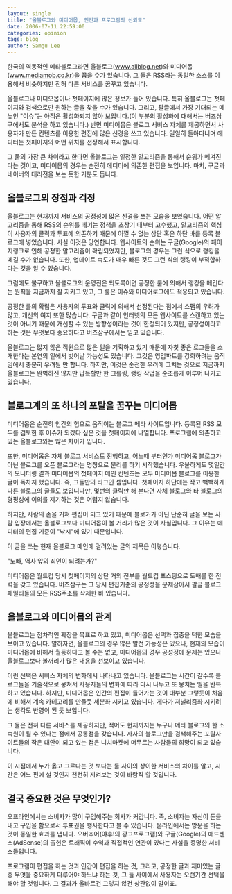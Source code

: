 ```yaml
---
layout: single
title: "올블로그와 미디어몹, 인간과 프로그램의 신뢰도"
date: 2006-07-11 22:59:00
categories: opinion
tags: blog
author: Samgu Lee
---
```


한국의 역동적인 메타블로그라면 올블로그(www.allblog.net)와 미디어몹(www.mediamob.co.kr)을 꼽을 수가 있습니다. 그 둘은 RSS라는 동일한 소스를 이용해서 비슷하지만 전혀 다른 서비스를 꿈꾸고 있습니다.

올블로그나 미디오몹이나 첫페이지에 많은 정보가 들어 있습니다. 특히 올블로그는 첫페이지와 검색으로만 원하는 글을 찾을 수가 있습니다. 그리고, 팔글에서 가장 기대되는 메뉴인 "이슈"는 아직은 활성화되지 않아 보입니다.(이 부분의 활성화에 대해서는 버즈삼구에서도 분석을 하고 있습니다.) 반면 미디어몹은 블로그 서비스 자체를 제공하면서 사용자가 만든 컨텐츠를 이용한 편집에 많은 신경을 쓰고 있습니다. 일일히 돌아다니며 에디터는 첫페이지의 어떤 위치를 선정해서 표시합니다.

그 둘의 가장 큰 차이라고 한다면 올블로그는 일정한 알고리즘을 통해서 순위가 메겨진다는 것이고, 미디어몹의 경우는 순전히 에디터에 의존한 편집을 보입니다. 마치, 구글과 네이버의 대리전을 보는 듯한 기분도 듭니다.

## 올블로그의 장점과 걱정

올블로그는 현재까지 서비스의 공정성에 많은 신경을 쓰는 모습을 보였습니다. 어떤 알고리즘을 통해 RSS의 순위를 메기는 정책을 초창기 때부터 고수했고, 알고리즘의 핵심이 사용자의 클릭과 투표에 의존하기 때문에 어쩔 수 없는 상단 혹은 하단 바를 등록 블로그에 넣었습니다. 사실 이것은 당연합니다. 웹사이트의 순위는 구글(Google)의 페이지랭크로 인해 공정한 알고리즘이 확립되었지만, 블로그의 경우는 그런 식으로 랭킹을 메길 수가 없습니다. 또한, 업데이트 속도가 매우 빠른 것도 그런 식의 랭킹이 부적합하다는 것을 알 수 있습니다.

그럼에도 불구하고 올블로그의 운영진은 되도록이면 공정한 룰에 의해서 랭킹을 메긴다는 원칙을 지금까지 잘 지키고 있고, 그 룰은 이슈와 미디어로그에도 적용되고 있습니다.

공정한 룰의 확립은 사용자의 투표와 클릭에 의해서 선정된다는 점에서 스팸의 우려가 많고, 개선의 여지 또한 많습니다. 구글과 같이 인터넷의 모든 웹사이트를 스캔하고 있는 것이 아니기 때문에 개선할 수 있는 방향성이라는 것이 한정되어 있지만, 공정성이라고 하는 것은 무엇보다 중요하다고 버즈삼구에서는 믿고 있습니다.

올블로그는 많지 않은 직원으로 많은 일을 기획하고 있기 때문에 자칫 좋은 로그들을 소개한다는 본연의 일에서 벗어날 가능성도 있습니다. 그것은 영업파트를 강화하려는 움직임에서 충분히 우려될 만 합니다. 하지만, 이것은 순전한 우려에 그치는 것으로 지금까지 올블로그는 완벽하진 않지만 납득할만 한 크롤링, 랭킹 작업을 순조롭게 이루어 나가고 있습니다.

## 블로그계의 또 하나의 포탈을 꿈꾸는 미디어몹

미디어몹은 순전히 인간의 힘으로 움직이는 블로그 메타 사이트입니다. 등록된 RSS 모두를 검토한 후 이슈가 되겠다 싶은 것을 첫페이지에 나열합니다. 프로그램에 의존하고 있는 올블로그와는 많은 차이가 입니다.

또한, 미디어몹은 자체 블로그 서비스도 진행하고, 어느때 부터인가 미디어몹 블로그가 아닌 블로그를 오픈 블로그라는 명칭으로 분리를 하기 시작했습니다. 우울하게도 몇일간의 모니터링 결과 미디어몹의 첫페이지 메인 컨텐츠는 모두 미디어몹 블로그를 이용한 글이 독차지 했습니다. 즉, 그들만의 리그인 셈입니다. 첫페이지 하단에는 작고 빽빽하게 다른 블로그의 글들도 보입니다만, 몇번의 클릭만 해 본다면 자체 블로그와 타 블로그의 형평성에 이의를 제기하는 것은 어렵지 않습니다.

하지만, 사람의 손을 거쳐 편집이 되고 있기 때문에 블로거가 아닌 단순히 글을 보는 사람 입장에서는 올블로그보다 미디어몹이 볼 거리가 많은 것이 사실입니다. 그 이유는 에디터의 편집 기준이 "낚시"에 있기 때문입니다.

이 글을 쓰는 현재 올블로그 메인에 걸려있는 글의 제목은 이렇습니다.

"노빠, 역사 앞의 죄인이 되려는가?"

미디어몹은 월드컵 당시 첫페이지의 상단 거의 전부를 월드컵 포스팅으로 도배를 한 전력을 갖고 있습니다. 버즈삼구는 그 당시 편집기준의 공정성을 문제삼아서 팔글 블로그 패밀리들의 모든 RSS주소를 삭제한 바 있습니다.

## 올블로그와 미디어몹의 관계

올블로그는 점차적인 확장을 목표로 하고 있고, 미디어몹은 선택과 집중을 택한 모습을 보이고 있습니다. 말하자면, 올블로그의 경우 많은 발전 가능성은 있으나, 현재의 모습이 미디어몹에 비해서 월등하다고 볼 수는 없고, 미디어몹의 경우 공성정에 문제는 있으나 올블로그보다 볼꺼리가 많은 내용을 선보이고 있습니다.

이런 선택은 서비스 자체의 변화에서 나타나고 있습니다. 올블로그는 시간이 갈수록 블로그들을 기술적으로 뭉쳐서 사용자들의 변화에 따라 다시 나누고 또 뭉치는 일을 반복하고 있습니다. 하지만, 미디어몹은 인간의 편집이 들어가는 것이 대부분 그렇듯이 처음에 비해서 계속 카테고리를 만들듯 세분화 시키고 있습니다. 게다가 저널리즘화 시키려는 생각도 반영이 된 듯 보입니다.

그 둘은 전혀 다른 서비스를 제공하지만, 적어도 현재까지는 누구나 메타 블로그의 한 소속원이 될 수 있다는 점에서 공통점을 갖습니다. 자사의 블로그만을 검색해주는 포탈사이트들의 작은 대안이 되고 있는 점은 니치마켓에 머무르는 사람들의 희망이 되고 있습니다.

이 시점에서 누가 옳고 그르다는 것 보다는 둘 사이의 상이한 서비스의 차이를 알고, 시간은 어느 편에 설 것인지 천천히 지켜보는 것이 바람직 할 것입니다.

## 결국 중요한 것은 무엇인가?

오프라인에서는 소비자가 많이 구입해주는 회사가 커갑니다. 즉, 소비자는 자신이 돈을 내고 구입을 함으로서 투표권을 행사한다고 볼 수 있습니다. 온라인에서는 방문을 하는 것이 동일한 효과를 냅니다. 오버추어(야후!의 광고프로그램)와 구글(Google)의 애드센스(AdSense)의 출현은 트래픽이 수익과 직접적인 연관이 있다는 사실을 증명한 서비스들입니다.

프로그램이 편집을 하는 것과 인간이 편집을 하는 것, 그리고, 공정한 글과 재미있는 글 중 무엇을 중요하게 다루어야 하느냐 하는 것, 그 둘 사이에서 사용자는 오랜기간 선택을 해야 할 것입니다. 그 결과가 올바르건 그렇지 않건 상관없이 말이죠.
